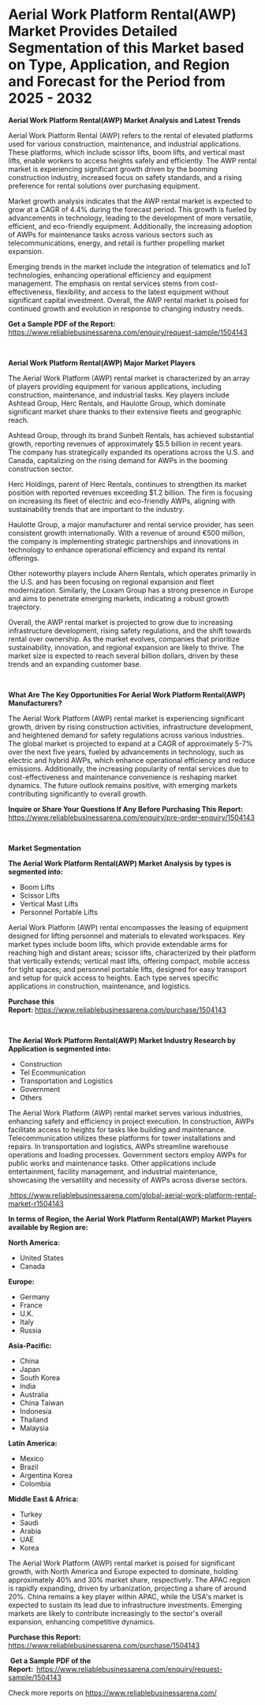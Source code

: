 <p><h1>Aerial Work Platform Rental(AWP) Market Provides Detailed Segmentation of this Market based on Type, Application, and Region and Forecast for the Period from 2025 - 2032</h1></p><p><strong>Aerial Work Platform Rental(AWP) Market Analysis and Latest Trends</strong></p>
<p><p>Aerial Work Platform Rental (AWP) refers to the rental of elevated platforms used for various construction, maintenance, and industrial applications. These platforms, which include scissor lifts, boom lifts, and vertical mast lifts, enable workers to access heights safely and efficiently. The AWP rental market is experiencing significant growth driven by the booming construction industry, increased focus on safety standards, and a rising preference for rental solutions over purchasing equipment.</p><p>Market growth analysis indicates that the AWP rental market is expected to grow at a CAGR of 4.4% during the forecast period. This growth is fueled by advancements in technology, leading to the development of more versatile, efficient, and eco-friendly equipment. Additionally, the increasing adoption of AWPs for maintenance tasks across various sectors such as telecommunications, energy, and retail is further propelling market expansion. </p><p>Emerging trends in the market include the integration of telematics and IoT technologies, enhancing operational efficiency and equipment management. The emphasis on rental services stems from cost-effectiveness, flexibility, and access to the latest equipment without significant capital investment. Overall, the AWP rental market is poised for continued growth and evolution in response to changing industry needs.</p></p>
<p><strong>Get a Sample PDF of the Report:&nbsp;</strong> <a href="https://www.reliablebusinessarena.com/enquiry/request-sample/1504143?utm_campaign=2177&utm_medium=2&utm_source=Github&utm_content=ia&utm_term=11042025&utm_id=aerial-work-platform-rentalawp">https://www.reliablebusinessarena.com/enquiry/request-sample/1504143</a></p>
<p>&nbsp;</p>
<p><strong>Aerial Work Platform Rental(AWP) Major Market Players</strong></p>
<p><p>The Aerial Work Platform (AWP) rental market is characterized by an array of players providing equipment for various applications, including construction, maintenance, and industrial tasks. Key players include Ashtead Group, Herc Rentals, and Haulotte Group, which dominate significant market share thanks to their extensive fleets and geographic reach.</p><p>Ashtead Group, through its brand Sunbelt Rentals, has achieved substantial growth, reporting revenues of approximately $5.5 billion in recent years. The company has strategically expanded its operations across the U.S. and Canada, capitalizing on the rising demand for AWPs in the booming construction sector.</p><p>Herc Holdings, parent of Herc Rentals, continues to strengthen its market position with reported revenues exceeding $1.2 billion. The firm is focusing on increasing its fleet of electric and eco-friendly AWPs, aligning with sustainability trends that are important to the industry.</p><p>Haulotte Group, a major manufacturer and rental service provider, has seen consistent growth internationally. With a revenue of around €500 million, the company is implementing strategic partnerships and innovations in technology to enhance operational efficiency and expand its rental offerings.</p><p>Other noteworthy players include Ahern Rentals, which operates primarily in the U.S. and has been focusing on regional expansion and fleet modernization. Similarly, the Loxam Group has a strong presence in Europe and aims to penetrate emerging markets, indicating a robust growth trajectory.</p><p>Overall, the AWP rental market is projected to grow due to increasing infrastructure development, rising safety regulations, and the shift towards rental over ownership. As the market evolves, companies that prioritize sustainability, innovation, and regional expansion are likely to thrive. The market size is expected to reach several billion dollars, driven by these trends and an expanding customer base.</p></p>
<p>&nbsp;</p>
<p><strong>What Are The Key Opportunities For Aerial Work Platform Rental(AWP) Manufacturers?</strong></p>
<p><p>The Aerial Work Platform (AWP) rental market is experiencing significant growth, driven by rising construction activities, infrastructure development, and heightened demand for safety regulations across various industries. The global market is projected to expand at a CAGR of approximately 5-7% over the next five years, fueled by advancements in technology, such as electric and hybrid AWPs, which enhance operational efficiency and reduce emissions. Additionally, the increasing popularity of rental services due to cost-effectiveness and maintenance convenience is reshaping market dynamics. The future outlook remains positive, with emerging markets contributing significantly to overall growth.</p></p>
<p><strong>Inquire or Share Your Questions If Any Before Purchasing This Report:</strong> <a href="https://www.reliablebusinessarena.com/enquiry/pre-order-enquiry/1504143?utm_campaign=2177&utm_medium=2&utm_source=Github&utm_content=ia&utm_term=11042025&utm_id=aerial-work-platform-rentalawp">https://www.reliablebusinessarena.com/enquiry/pre-order-enquiry/1504143</a></p>
<p>&nbsp;</p>
<p><strong>Market Segmentation</strong></p>
<p><strong>The Aerial Work Platform Rental(AWP) Market Analysis by types is segmented into:</strong></p>
<p><ul><li>Boom Lifts</li><li>Scissor Lifts</li><li>Vertical Mast Lifts</li><li>Personnel Portable Lifts</li></ul></p>
<p><p>Aerial Work Platform (AWP) rental encompasses the leasing of equipment designed for lifting personnel and materials to elevated workspaces. Key market types include boom lifts, which provide extendable arms for reaching high and distant areas; scissor lifts, characterized by their platform that vertically extends; vertical mast lifts, offering compact, mobile access for tight spaces; and personnel portable lifts, designed for easy transport and setup for quick access to heights. Each type serves specific applications in construction, maintenance, and logistics.</p></p>
<p><strong>Purchase this Report:&nbsp;</strong><a href="https://www.reliablebusinessarena.com/purchase/1504143?utm_campaign=2177&utm_medium=2&utm_source=Github&utm_content=ia&utm_term=11042025&utm_id=aerial-work-platform-rentalawp">https://www.reliablebusinessarena.com/purchase/1504143</a></p>
<p>&nbsp;</p>
<p><strong>The Aerial Work Platform Rental(AWP) Market Industry Research by Application is segmented into:</strong></p>
<p><ul><li>Construction</li><li>Tel Ecommunication</li><li>Transportation and Logistics</li><li>Government</li><li>Others</li></ul></p>
<p><p>The Aerial Work Platform (AWP) rental market serves various industries, enhancing safety and efficiency in project execution. In construction, AWPs facilitate access to heights for tasks like building and maintenance. Telecommunication utilizes these platforms for tower installations and repairs. In transportation and logistics, AWPs streamline warehouse operations and loading processes. Government sectors employ AWPs for public works and maintenance tasks. Other applications include entertainment, facility management, and industrial maintenance, showcasing the versatility and necessity of AWPs across diverse sectors.</p></p>
<p><a href="https://www.reliablebusinessarena.com/global-aerial-work-platform-rental-market-r1504143?utm_campaign=2177&utm_medium=2&utm_source=Github&utm_content=ia&utm_term=11042025&utm_id=aerial-work-platform-rentalawp">&nbsp;https://www.reliablebusinessarena.com/global-aerial-work-platform-rental-market-r1504143</a></p>
<p><strong>In terms of Region, the Aerial Work Platform Rental(AWP) Market Players available by Region are:</strong></p>
<p>
    <p> <strong> North America: </strong>
        <ul>
            <li>United States</li>
            <li>Canada</li>
        </ul>
        </p> 
    <p> <strong> Europe: </strong>
        <ul>
            <li>Germany</li>
            <li>France</li>
            <li>U.K.</li>
            <li>Italy</li>
            <li>Russia</li>
        </ul>
        </p> 
    <p> <strong> Asia-Pacific: </strong>
        <ul>
            <li>China</li>
            <li>Japan</li>
            <li>South Korea</li>
            <li>India</li>
            <li>Australia</li>
            <li>China Taiwan</li>
            <li>Indonesia</li>
            <li>Thailand</li>
            <li>Malaysia</li>
        </ul>
        </p> 
    <p> <strong> Latin America: </strong>
        <ul>
            <li>Mexico</li>
            <li>Brazil</li>
            <li>Argentina Korea</li>
            <li>Colombia</li>
        </ul>
        </p> 
    <p> <strong> Middle East & Africa: </strong>
        <ul>
            <li>Turkey</li>
            <li>Saudi</li>
            <li>Arabia</li>
            <li>UAE</li>
            <li>Korea</li>
        </ul>
    </p>
    </p>
<p><p>The Aerial Work Platform (AWP) rental market is poised for significant growth, with North America and Europe expected to dominate, holding approximately 40% and 30% market share, respectively. The APAC region is rapidly expanding, driven by urbanization, projecting a share of around 20%. China remains a key player within APAC, while the USA's market is expected to sustain its lead due to infrastructure investments. Emerging markets are likely to contribute increasingly to the sector's overall expansion, enhancing competitive dynamics.</p></p>
<p><strong>Purchase this Report: </strong><a href="https://www.reliablebusinessarena.com/purchase/1504143?utm_campaign=2177&utm_medium=2&utm_source=Github&utm_content=ia&utm_term=11042025&utm_id=aerial-work-platform-rentalawp">https://www.reliablebusinessarena.com/purchase/1504143</a></p>
<p>&nbsp;<strong>Get a Sample PDF of the Report:&nbsp;&nbsp;</strong><a href="https://www.reliablebusinessarena.com/enquiry/request-sample/1504143?utm_campaign=2177&utm_medium=2&utm_source=Github&utm_content=ia&utm_term=11042025&utm_id=aerial-work-platform-rentalawp">https://www.reliablebusinessarena.com/enquiry/request-sample/1504143</a></p>
<p><strong></strong></p>
<p>Check more reports on <a href="https://www.reliablebusinessarena.com/?utm_campaign=2177&utm_medium=2&utm_source=Github&utm_content=ia&utm_term=11042025&utm_id=aerial-work-platform-rentalawp">https://www.reliablebusinessarena.com/</a></p>